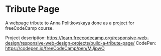 # Tribute Page

A webpage tribute to Anna Politkovskaya done as a project for freeCodeCamp course.

Project description: https://learn.freecodecamp.org/responsive-web-design/responsive-web-design-projects/build-a-tribute-page/
CodePen: https://codepen.io/freeCodeCamp/pen/MJjpwO
